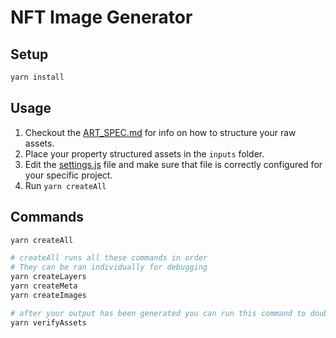 # NFT Image Generator

## Setup

```bash
yarn install
```

## Usage

1. Checkout the [ART_SPEC.md](./ART_SPEC.md) for info on how to structure your raw assets.
2. Place your property structured assets in the `inputs` folder.
3. Edit the [settings.js](./settings.js) file and make sure that file is correctly configured for your specific project.
4. Run `yarn createAll`

## Commands

```bash
yarn createAll

# createAll runs all these commands in order
# They can be ran individually for debugging
yarn createLayers
yarn createMeta
yarn createImages

# after your output has been generated you can run this command to double check things were generated correctly
yarn verifyAssets
```
